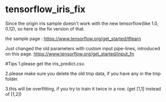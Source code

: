 # tensorflow_iris_fix
Since the origin iris sample doesn't work with the new tensorflow(like 1.0, 0.12),
so here is the fix version of that.

the sample page :
https://www.tensorflow.org/get_started/tflearn


Just changed the old parameters with custom input pipe-lines, introduced on this page.
https://www.tensorflow.org/get_started/input_fn

#Tips
1.please get the iris_predict.csv.

2.please make sure you delete the old tmp data, if you have any in the tmp folder.

3.this will be overfitting, if you try to train it twice in a row.
(get [1,1] instead of [1,2])
